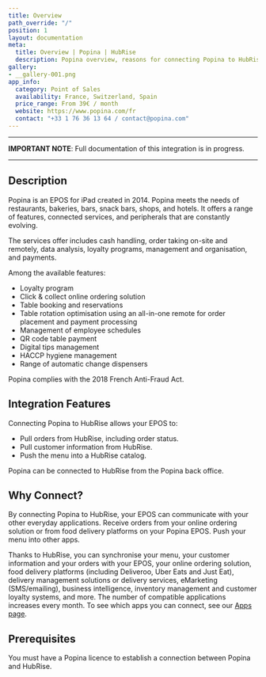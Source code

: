 ```yaml
---
title: Overview
path_override: "/"
position: 1
layout: documentation
meta:
  title: Overview | Popina | HubRise
  description: Popina overview, reasons for connecting Popina to HubRise and summary of integrated features. Synchronise data between your EPOS and your other apps.
gallery:
- __gallery-001.png
app_info:
  category: Point of Sales
  availability: France, Switzerland, Spain
  price_range: From 39€ / month
  website: https://www.popina.com/fr
  contact: "+33 1 76 36 13 64 / contact@popina.com"
---
```


---

**IMPORTANT NOTE**: Full documentation of this integration is in progress.

---

## Description

Popina is an EPOS for iPad created in 2014. Popina meets the needs of restaurants, bakeries, bars, snack bars, shops, and hotels. It offers a range of features, connected services, and peripherals that are constantly evolving.

The services offer includes cash handling, order taking on-site and remotely, data analysis, loyalty programs, management and organisation, and payments.

Among the available features:

- Loyalty program
- Click & collect online ordering solution
- Table booking and reservations
- Table rotation optimisation using an all-in-one remote for order placement and payment processing
- Management of employee schedules
- QR code table payment
- Digital tips management
- HACCP hygiene management
- Range of automatic change dispensers

Popina complies with the 2018 French Anti-Fraud Act.

## Integration Features

Connecting Popina to HubRise allows your EPOS to:

- Pull orders from HubRise, including order status.
- Pull customer information from HubRise.
- Push the menu into a HubRise catalog.

Popina can be connected to HubRise from the Popina back office.

## Why Connect?

By connecting Popina to HubRise, your EPOS can communicate with your other everyday applications. Receive orders from your online ordering solution or from food delivery platforms on your Popina EPOS. Push your menu into other apps.

Thanks to HubRise, you can synchronise your menu, your customer information and your orders with your EPOS, your online ordering solution, food delivery platforms (including Deliveroo, Uber Eats and Just Eat), delivery management solutions or delivery services, eMarketing (SMS/emailing), business intelligence, inventory management and customer loyalty systems, and more. The number of compatible applications increases every month. To see which apps you can connect, see our [Apps page](/apps).

## Prerequisites

You must have a Popina licence to establish a connection between Popina and HubRise.
